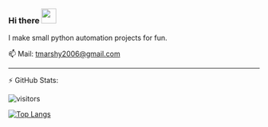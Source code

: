 ### Hi there <img src="https://media.giphy.com/media/hvRJCLFzcasrR4ia7z/giphy.gif" width="30px">

I make small python automation projects for fun.

📫 Mail: tmarshy2006@gmail.com

---
:zap: GitHub Stats:

![visitors](https://visitor-badge.glitch.me/badge?page_id=Marshy2006)

[![Top Langs](https://github-readme-stats.vercel.app/api/top-langs/?username=Marshy2006&layout=compact&theme=radical)](https://github.com/Marshy2006/)

